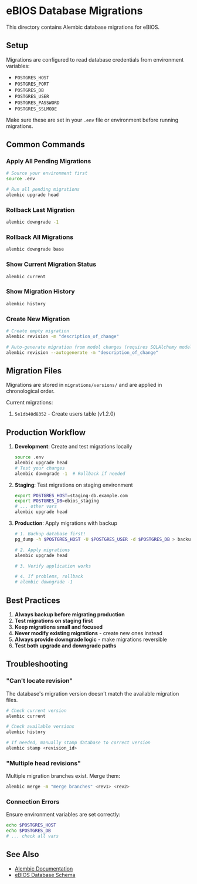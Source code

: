 # eBIOS Database Migrations

This directory contains Alembic database migrations for eBIOS.

## Setup

Migrations are configured to read database credentials from environment variables:
- `POSTGRES_HOST`
- `POSTGRES_PORT`
- `POSTGRES_DB`
- `POSTGRES_USER`
- `POSTGRES_PASSWORD`
- `POSTGRES_SSLMODE`

Make sure these are set in your `.env` file or environment before running migrations.

## Common Commands

### Apply All Pending Migrations
```bash
# Source your environment first
source .env

# Run all pending migrations
alembic upgrade head
```

### Rollback Last Migration
```bash
alembic downgrade -1
```

### Rollback All Migrations
```bash
alembic downgrade base
```

### Show Current Migration Status
```bash
alembic current
```

### Show Migration History
```bash
alembic history
```

### Create New Migration
```bash
# Create empty migration
alembic revision -m "description_of_change"

# Auto-generate migration from model changes (requires SQLAlchemy models)
alembic revision --autogenerate -m "description_of_change"
```

## Migration Files

Migrations are stored in `migrations/versions/` and are applied in chronological order.

Current migrations:
1. `5e1db40d8352` - Create users table (v1.2.0)

## Production Workflow

1. **Development**: Create and test migrations locally
   ```bash
   source .env
   alembic upgrade head
   # Test your changes
   alembic downgrade -1  # Rollback if needed
   ```

2. **Staging**: Test migrations on staging environment
   ```bash
   export POSTGRES_HOST=staging-db.example.com
   export POSTGRES_DB=ebios_staging
   # ... other vars
   alembic upgrade head
   ```

3. **Production**: Apply migrations with backup
   ```bash
   # 1. Backup database first!
   pg_dump -h $POSTGRES_HOST -U $POSTGRES_USER -d $POSTGRES_DB > backup_$(date +%Y%m%d_%H%M%S).sql

   # 2. Apply migrations
   alembic upgrade head

   # 3. Verify application works

   # 4. If problems, rollback
   # alembic downgrade -1
   ```

## Best Practices

1. **Always backup before migrating production**
2. **Test migrations on staging first**
3. **Keep migrations small and focused**
4. **Never modify existing migrations** - create new ones instead
5. **Always provide downgrade logic** - make migrations reversible
6. **Test both upgrade and downgrade paths**

## Troubleshooting

### "Can't locate revision"
The database's migration version doesn't match the available migration files.
```bash
# Check current version
alembic current

# Check available versions
alembic history

# If needed, manually stamp database to correct version
alembic stamp <revision_id>
```

### "Multiple head revisions"
Multiple migration branches exist. Merge them:
```bash
alembic merge -m "merge branches" <rev1> <rev2>
```

### Connection Errors
Ensure environment variables are set correctly:
```bash
echo $POSTGRES_HOST
echo $POSTGRES_DB
# ... check all vars
```

## See Also

- [Alembic Documentation](https://alembic.sqlalchemy.org/)
- [eBIOS Database Schema](../docs/database_schema.md)

